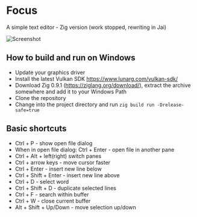 # Focus

A simple text editor - Zig version (work stopped, rewriting in Jai)

![Screenshot](https://i.postimg.cc/bJcsH7tH/focus.png)

## How to build and run on Windows

- Update your graphics driver
- Install the latest Vulkan SDK https://www.lunarg.com/vulkan-sdk/
- Download Zig 0.9.1 (https://ziglang.org/download/), extract the archive somewhere and add it to your Windows Path
- Clone the repository
- Change into the project directory and run `zig build run -Drelease-safe=true`

## Basic shortcuts

- Ctrl + P - show open file dialog
- When in open file dialog: Ctrl + Enter - open file in another pane
- Ctrl + Alt + left(right) switch panes
- Ctrl + arrow keys - move cursor faster
- Ctrl + Enter - insert new line below
- Ctrl + Shift + Enter - insert new line above
- Ctrl + D - select word
- Ctrl + Shift + D - duplicate selected lines
- Ctrl + F - search within buffer
- Ctrl + W - close current buffer
- Alt + Shift + Up/Down - move selection up/down
